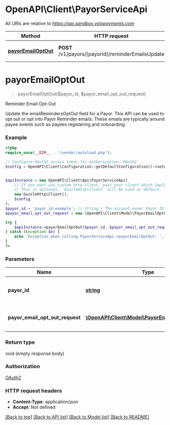 # OpenAPI\Client\PayorServiceApi

All URIs are relative to *https://api.sandbox.velopayments.com*

Method | HTTP request | Description
------------- | ------------- | -------------
[**payorEmailOptOut**](PayorServiceApi.md#payorEmailOptOut) | **POST** /v1/payors/{payorId}/reminderEmailsUpdate | Reminder Email Opt-Out


# **payorEmailOptOut**
> payorEmailOptOut($payor_id, $payor_email_opt_out_request)

Reminder Email Opt-Out

Update the emailRemindersOptOut field for a Payor. This API can be used to opt out or opt into Payor Reminder emails. These emails are typically around payee events such as payees registering and onboarding.

### Example
```php
<?php
require_once(__DIR__ . '/vendor/autoload.php');

// Configure OAuth2 access token for authorization: OAuth2
$config = OpenAPI\Client\Configuration::getDefaultConfiguration()->setAccessToken('YOUR_ACCESS_TOKEN');


$apiInstance = new OpenAPI\Client\Api\PayorServiceApi(
    // If you want use custom http client, pass your client which implements `GuzzleHttp\ClientInterface`.
    // This is optional, `GuzzleHttp\Client` will be used as default.
    new GuzzleHttp\Client(),
    $config
);
$payor_id = 'payor_id_example'; // string | The account owner Payor ID
$payor_email_opt_out_request = new \OpenAPI\Client\Model\PayorEmailOptOutRequest(); // \OpenAPI\Client\Model\PayorEmailOptOutRequest | Details of application API key to create

try {
    $apiInstance->payorEmailOptOut($payor_id, $payor_email_opt_out_request);
} catch (Exception $e) {
    echo 'Exception when calling PayorServiceApi->payorEmailOptOut: ', $e->getMessage(), PHP_EOL;
}
?>
```

### Parameters

Name | Type | Description  | Notes
------------- | ------------- | ------------- | -------------
 **payor_id** | [**string**](../Model/.md)| The account owner Payor ID |
 **payor_email_opt_out_request** | [**\OpenAPI\Client\Model\PayorEmailOptOutRequest**](../Model/PayorEmailOptOutRequest.md)| Details of application API key to create |

### Return type

void (empty response body)

### Authorization

[OAuth2](../../README.md#OAuth2)

### HTTP request headers

 - **Content-Type**: application/json
 - **Accept**: Not defined

[[Back to top]](#) [[Back to API list]](../../README.md#documentation-for-api-endpoints) [[Back to Model list]](../../README.md#documentation-for-models) [[Back to README]](../../README.md)

